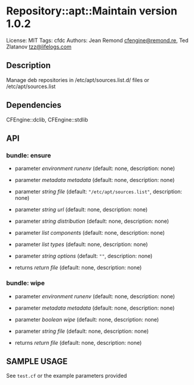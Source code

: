 # Repository::apt::Maintain version 1.0.2

License: MIT
Tags: cfdc
Authors: Jean Remond <cfengine@remond.re>, Ted Zlatanov <tzz@lifelogs.com>

## Description
Manage deb repositories in /etc/apt/sources.list.d/ files or /etc/apt/sources.list

## Dependencies
CFEngine::dclib, CFEngine::stdlib

## API
### bundle: ensure
* parameter _environment_ *runenv* (default: none, description: none)

* parameter _metadata_ *metadata* (default: none, description: none)

* parameter _string_ *file* (default: `"/etc/apt/sources.list"`, description: none)

* parameter _string_ *url* (default: none, description: none)

* parameter _string_ *distribution* (default: none, description: none)

* parameter _list_ *components* (default: none, description: none)

* parameter _list_ *types* (default: none, description: none)

* parameter _string_ *options* (default: `""`, description: none)

* returns _return_ *file* (default: none, description: none)

### bundle: wipe
* parameter _environment_ *runenv* (default: none, description: none)

* parameter _metadata_ *metadata* (default: none, description: none)

* parameter _boolean_ *wipe* (default: none, description: none)

* parameter _string_ *file* (default: none, description: none)

* returns _return_ *file* (default: none, description: none)


## SAMPLE USAGE
See `test.cf` or the example parameters provided

